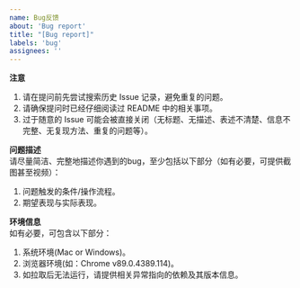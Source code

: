 ```yaml
---
name: Bug反馈
about: 'Bug report'
title: "[Bug report]"
labels: 'bug'
assignees: ''
---
```


**注意**
1. 请在提问前先尝试搜索历史 Issue 记录，避免重复的问题。
2. 请确保提问时已经仔细阅读过 README 中的相关事项。
3. 过于随意的 Issue 可能会被直接关闭（无标题、无描述、表述不清楚、信息不完整、无复现方法、重复的问题等）。

**问题描述**  
请尽量简洁、完整地描述你遇到的bug，至少包括以下部分（如有必要，可提供截图甚至视频）：
1. 问题触发的条件/操作流程。
2. 期望表现与实际表现。

**环境信息**  
如有必要，可包含以下部分：
1. 系统环境(Mac or Windows)。
2. 浏览器环境(如：Chrome v89.0.4389.114)。
3. 如拉取后无法运行，请提供相关异常指向的依赖及其版本信息。